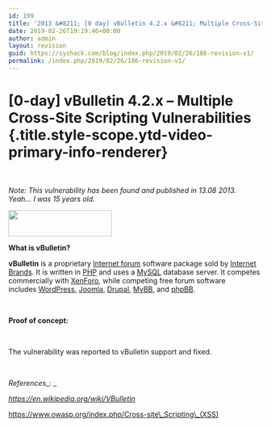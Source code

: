 ```yaml
---
id: 199
title: '2013 &#8211; [0 day] vBulletin 4.2.x &#8211; Multiple Cross-Site Scripting Vulnerabilities'
date: 2019-02-26T19:19:46+00:00
author: admin
layout: revision
guid: https://syzhack.com/blog/index.php/2019/02/26/186-revision-v1/
permalink: /index.php/2019/02/26/186-revision-v1/
---
```

# [0-day] vBulletin 4.2.x &#8211; Multiple Cross-Site Scripting Vulnerabilities {.title.style-scope.ytd-video-primary-info-renderer}

&nbsp;

_Note: This vulnerability has been found and published in 13.08 2013.  Yeah&#8230; I was 15 years old._

<img class="alignnone " src="https://upload.wikimedia.org/wikipedia/en/thumb/4/45/VBulletin.svg/1280px-VBulletin.svg.png" width="205" height="52" /> 

**What is vBulletin?**

**vBulletin** is a proprietary [Internet forum](https://en.wikipedia.org/wiki/Internet_forum "Internet forum") software package sold by [Internet Brands](https://en.wikipedia.org/wiki/Internet_Brands "Internet Brands"). It is written in [PHP](https://en.wikipedia.org/wiki/PHP "PHP") and uses a [MySQL](https://en.wikipedia.org/wiki/MySQL "MySQL") database server. It competes commercially with [XenForo](https://en.wikipedia.org/wiki/XenForo "XenForo"), while competing free forum software includes [WordPress](https://en.wikipedia.org/wiki/WordPress "WordPress"), [Joomla](https://en.wikipedia.org/wiki/Joomla "Joomla"), [Drupal](https://en.wikipedia.org/wiki/Drupal "Drupal"), [MyBB](https://en.wikipedia.org/wiki/MyBB "MyBB"), and [phpBB](https://en.wikipedia.org/wiki/PhpBB "PhpBB").

&nbsp;

**Proof of concept:**

&nbsp;



The vulnerability was reported to vBulletin support and fixed.

&nbsp;

_References__: _

_https://en.wikipedia.org/wiki/VBulletin_

https://www.owasp.org/index.php/Cross-site\_Scripting\_(XSS)

&nbsp;

&nbsp;

&nbsp;

&nbsp;